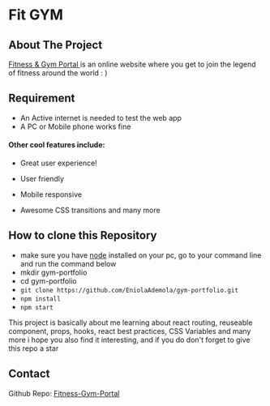 # Fit GYM


## About The Project
[Fitness & Gym Portal ](https://gauravgymportal.netlify.app/) is an online website where you get to join the legend of fitness around the world : )


## Requirement

* An Active internet is needed to test the web app
* A PC or Mobile phone works fine






#### Other cool features include:
- Great user experience!
* User friendly
- Mobile responsive
* Awesome CSS transitions and many more

## How to clone this Repository
- make sure you have [node](https://nodejs.org/en/download/) installed on your pc, go to your command line and run the command below
- mkdir gym-portfolio
- cd gym-portfolio
- `git clone https://github.com/EniolaAdemola/gym-portfolio.git `
- `npm install `
- `npm start `


This project is basically about me learning about react routing, reuseable component, props, hooks, react best practices, CSS Variables and many more i hope you also find it interesting, and if you do don't forget to give this repo a star



<!-- CONTACT -->
## Contact


Github Repo: [Fitness-Gym-Portal
](https://github.com/codinggaurav7/Fitness-Gym-Portal)

